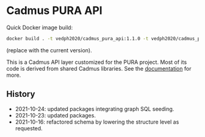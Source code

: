 # Cadmus PURA API

Quick Docker image build:

```bash
docker build . -t vedph2020/cadmus_pura_api:1.1.0 -t vedph2020/cadmus_pura_api:latest
```

(replace with the current version).

This is a Cadmus API layer customized for the PURA project. Most of its code is derived from shared Cadmus libraries. See the [documentation](https://github.com/vedph/cadmus_doc/blob/master/guide/api.md) for more.

## History

- 2021-10-24: updated packages integrating graph SQL seeding.
- 2021-10-23: updated packages.
- 2021-10-16: refactored schema by lowering the structure level as requested.
